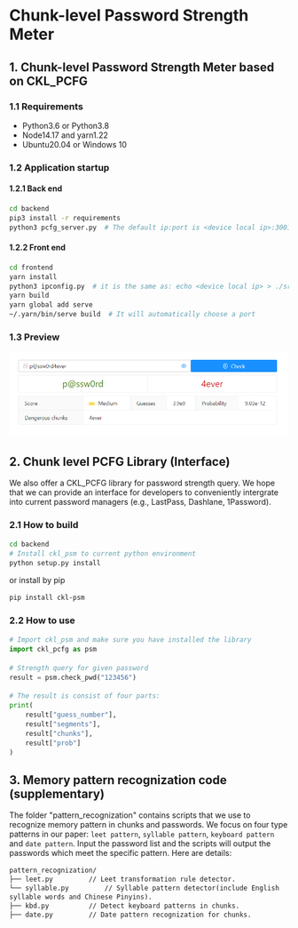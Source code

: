 # Chunk-level Password Strength Meter
## 1. Chunk-level Password Strength Meter based on CKL_PCFG

### 1.1 Requirements  

- Python3.6 or Python3.8
- Node14.17 and yarn1.22 
- Ubuntu20.04 or Windows 10

### 1.2 Application startup  

#### 1.2.1 Back end  

```bash
cd backend
pip3 install -r requirements
python3 pcfg_server.py  # The default ip:port is <device local ip>:3001, and it MUSE BE <device local ip>:3001
```

#### 1.2.2 Front end  

```bash
cd frontend
yarn install
python3 ipconfig.py  # it is the same as: echo <device local ip> > ./src/ip.json
yarn build
yarn global add serve
~/.yarn/bin/serve build  # It will automatically choose a port
```

### 1.3 Preview  

![psm-crop-1](README.assets/CKL_PSM.png)

## 2. Chunk level PCFG Library (Interface)

We also offer a CKL_PCFG library for password strength query. We hope that we can provide an interface for developers to conveniently intergrate into current password managers (e.g., LastPass, Dashlane, 1Password).

### 2.1 How to build  

```bash
cd backend
# Install ckl_psm to current python environment
python setup.py install
```
or install by pip
```bash
pip install ckl-psm
```

### 2.2 How to use  

```python
# Import ckl_psm and make sure you have installed the library
import ckl_pcfg as psm

# Strength query for given password
result = psm.check_pwd("123456")

# The result is consist of four parts:
print(
    result["guess_number"],
    result["segments"],
    result["chunks"],
    result["prob"]
)

```

## 3. Memory pattern recognization code (supplementary)

The folder "pattern_recognization" contains scripts that we use to recognize memory pattern in chunks and passwords. We focus on four type patterns in our paper: `leet pattern`, `syllable pattern`, `keyboard pattern` and `date pattern`. Input the password list and the scripts will output the passwords which meet the specific pattern. Here are details:  

```text
pattern_recognization/
├── leet.py         // Leet transformation rule detector. 
└── syllable.py         // Syllable pattern detector(include English syllable words and Chinese Pinyins).
├── kbd.py          // Detect keyboard patterns in chunks. 
├── date.py         // Date pattern recognization for chunks.
```


